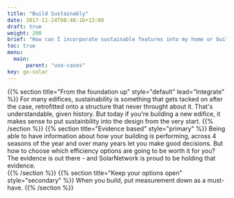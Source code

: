 ```yaml
---
title: "Build Sustainably"
date: 2017-11-24T08:48:16+13:00
draft: true
weight: 200
brief: "How can I incorporate sustainable features into my home or building?"
toc: true
menu:
  main:
      parent: "use-cases"
key: go-solar
---
```

{{% section  title="From the foundation up" style="default" lead="Integrate" %}}
For many edifices, sustainability is something that gets tacked on after the case, retrofitted onto a structure that never throught about it. That's understandable, given history. But today if you're building a new edifice, it makes sense to put sustainbility into the design from the very start.
{{% /section %}}
{{% section  title="Evidence based" style="primary" %}}
Being able to have information about how your building is performing, across 4 seasons of the year and over many years let you make good decisions. But how to choose which efficiency options are going to be worth it for you? The evidence is out there - and SolarNetwork is proud to be holding that evidence.  
{{% /section %}}
{{% section  title="Keep your options open" style="secondary" %}}
When you build, put measurement down as a must-have.
{{% /section %}}
